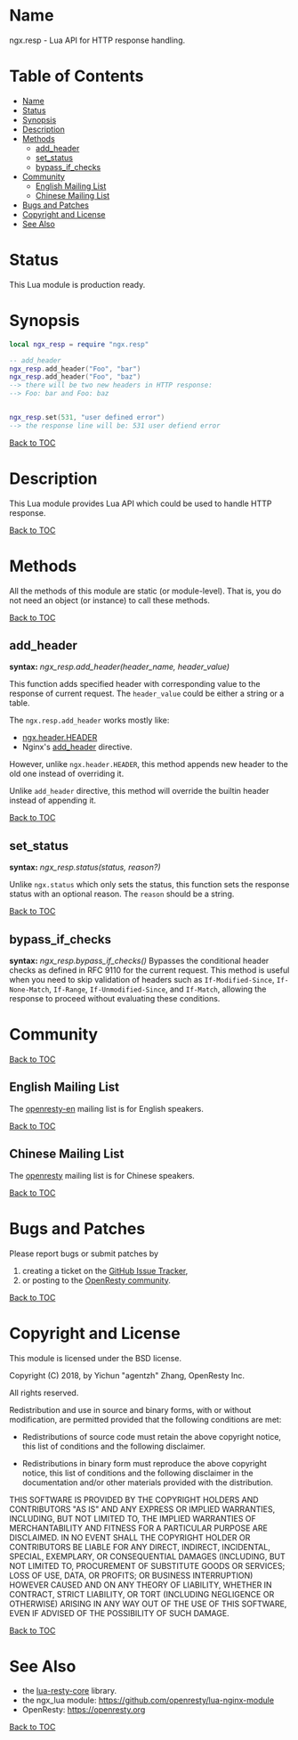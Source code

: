 Name
====

ngx.resp - Lua API for HTTP response handling.

Table of Contents
=================

* [Name](#name)
* [Status](#status)
* [Synopsis](#synopsis)
* [Description](#description)
* [Methods](#methods)
    * [add_header](#add_header)
    * [set_status](#set_status)
    * [bypass_if_checks](#bypass_if_checks)
* [Community](#community)
    * [English Mailing List](#english-mailing-list)
    * [Chinese Mailing List](#chinese-mailing-list)
* [Bugs and Patches](#bugs-and-patches)
* [Copyright and License](#copyright-and-license)
* [See Also](#see-also)

Status
======

This Lua module is production ready.

Synopsis
========

```lua
local ngx_resp = require "ngx.resp"

-- add_header
ngx_resp.add_header("Foo", "bar")
ngx_resp.add_header("Foo", "baz")
--> there will be two new headers in HTTP response:
--> Foo: bar and Foo: baz


ngx_resp.set(531, "user defined error")
--> the response line will be: 531 user defiend error
```

[Back to TOC](#table-of-contents)

Description
===========

This Lua module provides Lua API which could be used to handle HTTP response.

[Back to TOC](#table-of-contents)

Methods
=======

All the methods of this module are static (or module-level). That is, you do
not need an object (or instance) to call these methods.

[Back to TOC](#table-of-contents)

add_header
----------
**syntax:** *ngx_resp.add_header(header_name, header_value)*

This function adds specified header with corresponding value to the response of
current request. The `header_value` could be either a string or a table.

The `ngx.resp.add_header` works mostly like:
* [ngx.header.HEADER](https://github.com/openresty/lua-nginx-module#ngxheaderheader)
* Nginx's [add_header](http://nginx.org/en/docs/http/ngx_http_headers_module.html#add_header) directive.

However, unlike `ngx.header.HEADER`, this method appends new header to the old
one instead of overriding it.

Unlike `add_header` directive, this method will override the builtin header
instead of appending it.

[Back to TOC](#table-of-contents)

set_status
----------
**syntax:** *ngx_resp.status(status, reason?)*

Unlike `ngx.status` which only sets the status, this function sets the response
status with an optional reason. The `reason` should be a string.

[Back to TOC](#table-of-contents)

bypass_if_checks
------------------
**syntax:** *ngx_resp.bypass_if_checks()*
Bypasses the conditional header checks as defined in RFC 9110 for the current request.
This method is useful when you need to skip validation of headers such as `If-Modified-Since`,
`If-None-Match`, `If-Range`, `If-Unmodified-Since`, and `If-Match`, allowing the response to 
proceed without evaluating these conditions.

Community
=========

[Back to TOC](#table-of-contents)

English Mailing List
--------------------

The [openresty-en](https://groups.google.com/group/openresty-en) mailing list
is for English speakers.

[Back to TOC](#table-of-contents)

Chinese Mailing List
--------------------

The [openresty](https://groups.google.com/group/openresty) mailing list is for
Chinese speakers.

[Back to TOC](#table-of-contents)

Bugs and Patches
================

Please report bugs or submit patches by

1. creating a ticket on the [GitHub Issue Tracker](https://github.com/openresty/lua-resty-core/issues),
1. or posting to the [OpenResty community](#community).

[Back to TOC](#table-of-contents)

Copyright and License
=====================

This module is licensed under the BSD license.

Copyright (C) 2018, by Yichun "agentzh" Zhang, OpenResty Inc.

All rights reserved.

Redistribution and use in source and binary forms, with or without modification, are permitted provided that the following conditions are met:

* Redistributions of source code must retain the above copyright notice, this list of conditions and the following disclaimer.

* Redistributions in binary form must reproduce the above copyright notice, this list of conditions and the following disclaimer in the documentation and/or other materials provided with the distribution.

THIS SOFTWARE IS PROVIDED BY THE COPYRIGHT HOLDERS AND CONTRIBUTORS "AS IS" AND ANY EXPRESS OR IMPLIED WARRANTIES, INCLUDING, BUT NOT LIMITED TO, THE IMPLIED WARRANTIES OF MERCHANTABILITY AND FITNESS FOR A PARTICULAR PURPOSE ARE DISCLAIMED. IN NO EVENT SHALL THE COPYRIGHT HOLDER OR CONTRIBUTORS BE LIABLE FOR ANY DIRECT, INDIRECT, INCIDENTAL, SPECIAL, EXEMPLARY, OR CONSEQUENTIAL DAMAGES (INCLUDING, BUT NOT LIMITED TO, PROCUREMENT OF SUBSTITUTE GOODS OR SERVICES; LOSS OF USE, DATA, OR PROFITS; OR BUSINESS INTERRUPTION) HOWEVER CAUSED AND ON ANY THEORY OF LIABILITY, WHETHER IN CONTRACT, STRICT LIABILITY, OR TORT (INCLUDING NEGLIGENCE OR OTHERWISE) ARISING IN ANY WAY OUT OF THE USE OF THIS SOFTWARE, EVEN IF ADVISED OF THE POSSIBILITY OF SUCH DAMAGE.

[Back to TOC](#table-of-contents)

See Also
========
* the [lua-resty-core](https://github.com/openresty/lua-resty-core) library.
* the ngx_lua module: https://github.com/openresty/lua-nginx-module
* OpenResty: https://openresty.org

[Back to TOC](#table-of-contents)


